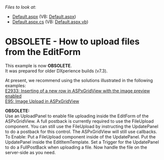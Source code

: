 <!-- default file list -->
*Files to look at*:

* [Default.aspx](./CS/WebSite/Default.aspx) (VB: [Default.aspx](./VB/WebSite/Default.aspx))
* [Default.aspx.cs](./CS/WebSite/Default.aspx.cs) (VB: [Default.aspx.vb](./VB/WebSite/Default.aspx.vb))
<!-- default file list end -->
# OBSOLETE - How to upload files from the EditForm


<p>This example is now <strong>OBSOLETE</strong>.<br />
It was prepared for older DXperience builds (v7.3).</p><p>At present, we recommend using the solutions illustrated in the following examples:<br />
<a href="https://www.devexpress.com/Support/Center/p/E2933">E2933: Inserting of a new row in ASPxGridView with the image preview enabled</a><br />
<a href="https://www.devexpress.com/Support/Center/p/E95">E95: Image Upload in ASPxGridView</a></p><p><strong>OBSOLETE:</strong><br />
Use an UploadPanel to enable file uploading inside the EditForm of the ASPxGridView. A full postback is currently required to use the FileUpload component. You can still use the FileUpload by instructing the UpdatePanel to do a postback for this control. The ASPxGridView will still use callbacks. To Enable: Put a FileUpload component inside of the UpdatePanel. Put the UpdatePanel inside the EditItemTemplate. Set a Trigger for the UpdatePanel to do a FullPostBack when uploading a file. Now handle the file on the server-side as you need.</p>

<br/>


